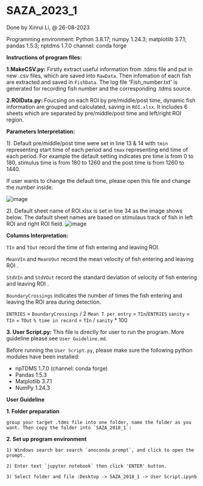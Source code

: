 # SAZA_2023_1
Done by Xinrui Li, @ 26-08-2023

Programming environment: Python 3.8.17;
numpy 1.24.3; matplotlib 3.7.1; pandas 1.5.3; nptdms 1.7.0 channel: conda forge

**Instructions of program files:**

**1.MakeCSV.py:** Firstly extract useful information from .tdms file and put in new .csv files, which are saved into `RawData`. Then infomation of each fish are extracted and saved in `FishData`. The log file 'Fish_number.txt'  is generated for recording fish number and the corresponding .tdms source.

**2.ROIData.py:** Foucsing on each ROI by pre/middle/post time, dynamic fish information are grouped and calculated, saving in `ROI.xlsx`. It includes 6 sheets which are separated by pre/middle/post time and left/right ROI region. 

**Parameters Interpretation:**

  1). Default pre/middle/post time were set in line 13 & 14 with `tmin` representing start time of each period and `tmax` representing end time of each period. For example the default setting indicates pre time is from 0 to 180, stimulus time is from 180 to 1260 and the post time is from 1260 to 1440.

If user wants to change the default time, please open this file and change the number inside.

![image](https://github.com/Ivy421/SAZA_2018/assets/57535126/edc676a2-626d-4f87-8d28-a2a0d56ae700)
  
  2). Default sheet name of ROI.xlsx is set in line 34 as the image shows below. The dafault sheet names are based on stimulaus track of fish in left ROI and right ROI field.
  ![image](https://github.com/Ivy421/SAZA_2018/assets/57535126/8832f423-2cb9-4e0b-83d4-f7b115db174c)


**Columns Interpretation:**

`TIn` and `TOut` record the time of fish entering and leaving ROI.

`MeanVIn` and `MeanVOut` record the mean velocity of fish entering and leaving ROI .

`StdVIn` and `StdVOut` record the standard deviation of velocity of fish entering and leaving ROI .

`BoundaryCrossings` indicates the number of times the fish entering and leaving the ROI area during detection.

`ENTRIES` = `BoundaryCrossings` / 2
`Mean T per entry` = `TIn`/`ENTRIES`
`sanity` = `TIn` + `TOut`
`% time in record` = `TIn` / `sanity` * 100 

**3. User Script.py:** This file is directly for user to run the program. More guideline please see `User Guideline.md`.

Before running the `User Script.py`, please make sure the following python modules have been installed:

- npTDMS 1.7.0 (channel: conda forge)
- Pandas 1.5.3
- Matplotlib 3.7.1
- NumPy 1.24.3


**User Guideline**

**1. Folder preparation**

    group your target .tdms file into one folder, name the folder as you want. Then copy the folder into `SAZA_2018_1`:

**2. Set up program environment**

    1) Windows search bar search `anoconda prompt`, and click to open the prompt.

    2) Enter text `jupyter notebook` then click 'ENTER' button.

    3) Select folder and file :Desktop -> SAZA_2018_1 -> User Script.ipynb

